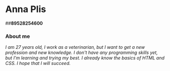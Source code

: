 # Anna Plis
##**89528254600**
### About me
*I am 27 years old, I work as a veterinarian, but I want to get a new profession and new knowledge. I don't have any programming skills yet, but I'm learning and trying my best.  I already know the basics of HTML and CSS. I hope that I will succeed.*